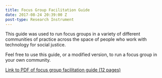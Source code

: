 ```yaml
---
title: Focus Group Facilitation Guide
date: 2017-08-24 20:39:00 Z
post-type: Research Instrument
---
```


This guide was used to run focus groups in a variety of different communities of practice across the space of people who work with technology for social justice. 

<!--break-->

Feel free to use this guide, or a modified version, to run a focus group in your own community. 

[Link to PDF of focus group facilitation guide (12 pages)](/uploads/resources/T4SJ-Focus-Group-Guide.pdf)
